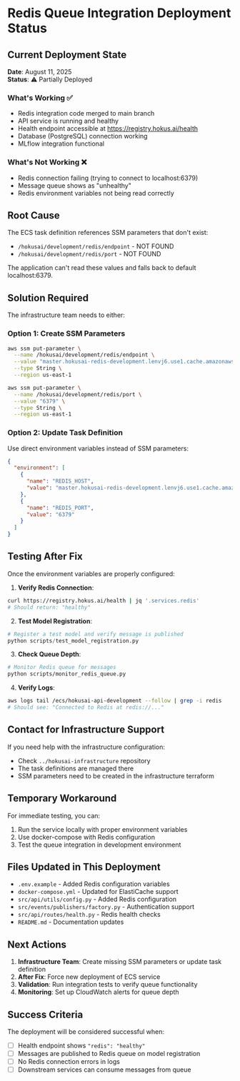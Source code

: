 # Redis Queue Integration Deployment Status

## Current Deployment State

**Date**: August 11, 2025  
**Status**: ⚠️ Partially Deployed

### What's Working ✅
- Redis integration code merged to main branch
- API service is running and healthy
- Health endpoint accessible at https://registry.hokus.ai/health
- Database (PostgreSQL) connection working
- MLflow integration functional

### What's Not Working ❌
- Redis connection failing (trying to connect to localhost:6379)
- Message queue shows as "unhealthy"
- Redis environment variables not being read correctly

## Root Cause

The ECS task definition references SSM parameters that don't exist:
- `/hokusai/development/redis/endpoint` - NOT FOUND
- `/hokusai/development/redis/port` - NOT FOUND

The application can't read these values and falls back to default localhost:6379.

## Solution Required

The infrastructure team needs to either:

### Option 1: Create SSM Parameters
```bash
aws ssm put-parameter \
  --name /hokusai/development/redis/endpoint \
  --value "master.hokusai-redis-development.lenvj6.use1.cache.amazonaws.com" \
  --type String \
  --region us-east-1

aws ssm put-parameter \
  --name /hokusai/development/redis/port \
  --value "6379" \
  --type String \
  --region us-east-1
```

### Option 2: Update Task Definition
Use direct environment variables instead of SSM parameters:
```json
{
  "environment": [
    {
      "name": "REDIS_HOST",
      "value": "master.hokusai-redis-development.lenvj6.use1.cache.amazonaws.com"
    },
    {
      "name": "REDIS_PORT",
      "value": "6379"
    }
  ]
}
```

## Testing After Fix

Once the environment variables are properly configured:

1. **Verify Redis Connection**:
```bash
curl https://registry.hokus.ai/health | jq '.services.redis'
# Should return: "healthy"
```

2. **Test Model Registration**:
```python
# Register a test model and verify message is published
python scripts/test_model_registration.py
```

3. **Check Queue Depth**:
```bash
# Monitor Redis queue for messages
python scripts/monitor_redis_queue.py
```

4. **Verify Logs**:
```bash
aws logs tail /ecs/hokusai-api-development --follow | grep -i redis
# Should see: "Connected to Redis at redis://..."
```

## Contact for Infrastructure Support

If you need help with the infrastructure configuration:
- Check `../hokusai-infrastructure` repository
- The task definitions are managed there
- SSM parameters need to be created in the infrastructure terraform

## Temporary Workaround

For immediate testing, you can:
1. Run the service locally with proper environment variables
2. Use docker-compose with Redis configuration
3. Test the queue integration in development environment

## Files Updated in This Deployment

- `.env.example` - Added Redis configuration variables
- `docker-compose.yml` - Updated for ElastiCache support
- `src/api/utils/config.py` - Added Redis configuration
- `src/events/publishers/factory.py` - Authentication support
- `src/api/routes/health.py` - Redis health checks
- `README.md` - Documentation updates

## Next Actions

1. **Infrastructure Team**: Create missing SSM parameters or update task definition
2. **After Fix**: Force new deployment of ECS service
3. **Validation**: Run integration tests to verify queue functionality
4. **Monitoring**: Set up CloudWatch alerts for queue depth

## Success Criteria

The deployment will be considered successful when:
- [ ] Health endpoint shows `"redis": "healthy"`
- [ ] Messages are published to Redis queue on model registration
- [ ] No Redis connection errors in logs
- [ ] Downstream services can consume messages from queue